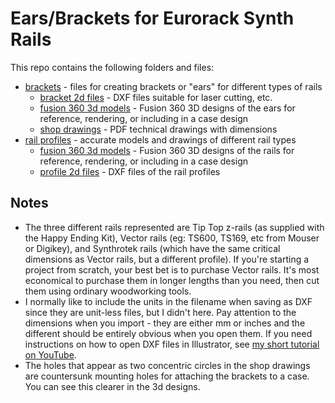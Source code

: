 # Ears/Brackets for Eurorack Synth Rails

This repo contains the following folders and files:

* [brackets](brackets) - files for creating brackets or "ears" for different types of rails
  * [bracket 2d files](brackets/bracket_2d_files) - DXF files suitable for laser cutting, etc.
  * [fusion 360 3d models](brackets/fusion_360_3d_models) - Fusion 360 3D designs of the ears for reference, rendering, or including in a case design
  * [shop drawings](brackets/shop_drawings) - PDF technical drawings with dimensions
* [rail profiles](rail_profiles) - accurate models and drawings of different rail types
  * [fusion 360 3d models](rail_profiles/fusion_360_3d_models) - Fusion 360 3D designs of the rails for reference, rendering, or including in a case design
  * [profile 2d files](rail_profiles/bracket_2d_files) - DXF files of the rail profiles

## Notes

* The three different rails represented are Tip Top z-rails (as supplied with the Happy Ending Kit), Vector rails (eg: TS600, TS169, etc from Mouser or Digikey), and Synthrotek rails (which have the same critical dimensions as Vector rails, but a different profile). If you're starting a project from scratch, your best bet is to purchase Vector rails. It's most economical to purchase them in longer lengths than you need, then cut them using ordinary woodworking tools.
* I normally like to include the units in the filename when saving as DXF since they are unit-less files, but I didn't here. Pay attention to the dimensions when you import - they are either mm or inches and the different should be entirely obvious when you open them. If you need instructions on how to open DXF files in Illustrator, see [my short tutorial on YouTube](https://www.youtube.com/watch?v=EimZ205O93M).
* The holes that appear as two concentric circles in the shop drawings are countersunk mounting holes for attaching the brackets to a case. You can see this clearer in the 3d designs.
